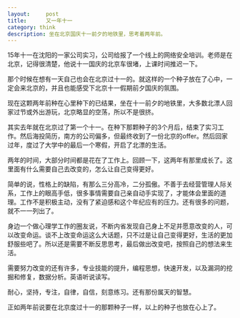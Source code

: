 ```yaml
---
layout:     post
title:      又一年十一
category: think
description: 坐在北京国庆十一前夕的地铁里，思考着两年前。
---
```



15年十一在沈阳的一家公司实习，公司给报了一个线上的网络安全培训。老师是在北京，记得很清楚，他说十一国庆的北京车很堵，上课时间推迟一下。

那个时候在想有一天自己也会在北京过十一的。就这样的一个种子放在了心中，一定会来北京的，并且也能感受下北京十一假期前夕国庆的氛围。

现在这颗两年前种在心里种下的已结果，坐在十一前夕的地铁里，大多数北漂人回家过节或外出游玩，北京略显的空荡，所以不是很挤。

其实去年就在北京过了第一个十一。在种下那颗种子的3个月后，结束了实习工作。然后海投简历，南方的公司偏多，但最终收到了一份北京的offer。然后回家过年，度过了大学中的最后一个寒假，开启了北漂的生活。

两年的时间，大部分时间都是花在了工作上。回顾一下，这两年有那里成长了。这里面有什么需要自己去改变的，怎么让自己变得更好。


简单的说，性格上的缺陷，有那么三分高冷，二分孤傲。不善于去经营管理人际关系，工作上的眼高手低，很多事情需要自己亲自动手实现了，才能体会里面的道理。工作不是积极主动，没有了紧迫感和这个年纪应有的压力。还有很多的问题，就不一一列出了。

身边一个做心理学工作的圈友说，不断内省发现自己身上不足并愿意改变的人，可以改变命运。谈不上改变命运这么大话题，只不过是让自己变得更好，生活的更加舒服些吧了。所以还是需要不断反思思考，最后做出改变吧，按照自己的想法来生活。

需要努力改变的还有许多，专业技能的提升，编程思想，快速开发，以及漏洞的挖掘和修复，数据分析。英语听说读写。

耐心，坚持，专注，自律，自信，刻意练习。还有那份属天的智慧。

正如两年前说要在北京度过十一的那颗种子一样，以上的种子也放在心上了。